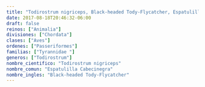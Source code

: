 ```yaml
---
title: "Todirostrum nigriceps, Black-headed Tody-Flycatcher, Espatulilla Cabecinegra"
date: 2017-08-18T20:46:32-06:00
draft: false
reinos: ["Animalia"]
divisiones: ["Chordata"]
clases: ["Aves"]
ordenes: ["Passeriformes"]
familias: ["Tyrannidae "]
generos: ["Todirostrum"]
nombre_cientifico: "Todirostrum nigriceps"
nombre_comun: "Espatulilla Cabecinegra"
nombre_ingles: "Black-headed Tody-Flycatcher"
---
```

